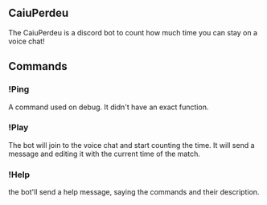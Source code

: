 ## CaiuPerdeu
The CaiuPerdeu is a discord bot to count how much time you can stay on a voice chat!

## Commands

### !Ping
A command used on debug. It didn't have an exact function.

### !Play
The bot will join to the voice chat and start counting the time. It will send a message and editing it with the current time of the match.

### !Help
the bot'll send a help message, saying the commands and their description.